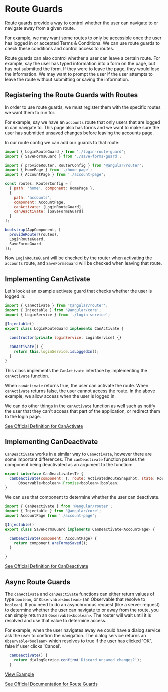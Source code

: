 # Route Guards #

Route guards provide a way to control whether the user can navigate to or navigate away from a given route.

For example, we may want some routes to only be accessible once the user has logged in or accepted Terms & Conditions. We can use route guards to check these conditions and control access to routes.

Route guards can also control whether a user can leave a certain route. For example, say the user has typed information into a form on the page, but has not submitted the form. If they were to leave the page, they would lose the information. We may want to prompt the user if the user attempts to leave the route without submitting or saving the information.

## Registering the Route Guards with Routes ##

In order to use route guards, we must register them with the specific routes we want them to run for.

For example, say we have an `accounts` route that only users that are logged in can navigate to. This page also has forms and we want to make sure the user has submitted unsaved changes before leaving the accounts page.

In our route config we can add our guards to that route:

```javascript
import { LoginRouteGuard } from './login-route-guard';
import { SaveFormsGuard } from './save-forms-guard';

import { provideRouter, RouterConfig } from '@angular/router';
import { HomePage } from './home-page';
import { AccountPage } from './account-page';

const routes: RouterConfig = [
  { path: 'home', component: HomePage },
  {
    path: 'accounts',
    component: AccountPage,
    canActivate: [LoginRouteGuard],
    canDeactivate: [SaveFormsGuard]
  }
];

bootstrap(AppComponent, [
  provideRouter(routes),
  LoginRouteGuard,
  SaveFormsGuard
]);
```

Now `LoginRouteGuard` will be checked by the router when activating the `accounts` route, and `SaveFormsGuard` will be checked when leaving that route.

## Implementing CanActivate ##

Let's look at an example activate guard that checks whether the user is logged in:

```javascript
import { CanActivate } from '@angular/router';
import { Injectable } from '@angular/core';
import { LoginService } from './login-service';

@Injectable()
export class LoginRouteGuard implements CanActivate {

  constructor(private loginService: LoginService) {}

  canActivate() {
    return this.loginService.isLoggedIn();
  }
}
```

This class implements the `CanActivate` interface by implementing the `canActivate` function.

When `canActivate` returns true, the user can activate the route. When `canActivate` returns false, the user cannot access the route. In the above example, we allow access when the user is logged in.

We can do other things in the `canActivate` function as well such as notify the user that they can't access that part of the application, or redirect them to the login page.

[See Official Definition for CanActivate](https://angular.io/docs/ts/latest/api/router/index/CanActivate-interface.html)

## Implementing CanDeactivate ##

`CanDeactivate` works in a similar way to `CanActivate`, however there are some important differences. The `canDeactivate` function passes the component being deactivated as an argument to the function:

```javascript
export interface CanDeactivate<T> {
  canDeactivate(component: T, route: ActivatedRouteSnapshot, state: RouterStateSnapshot):
      Observable<boolean>|Promise<boolean>|boolean;
}
```

We can use that component to determine whether the user can deactivate.

```javascript
import { CanDeactivate } from '@angular/router';
import { Injectable } from '@angular/core';
import AccountPage from './account-page';

@Injectable()
export class SaveFormsGuard implements CanDeactivate<AccountPage> {

  canDeactivate(component: AccountPage) {
    return component.areFormsSaved();
  }

}
```

[See Official Definition for CanDeactivate](https://angular.io/docs/ts/latest/api/router/index/CanDeactivate-interface.html)

## Async Route Guards ##

The `canActivate` and `canDeactivate` functions can either return values of type `boolean`, or `Observable<boolean>` (an Observable that resolve to `boolean`). If you need to do an asynchronous request (like a server request) to determine whether the user can navigate to or away from the route, you can simply return an `Observable<boolean>`. The router will wait until it is resolved and use that value to determine access.

For example, when the user navigates away we could have a dialog service ask the user to confirm the navigation. The dialog service returns an `Observable<boolean>` which resolves to true if the user has clicked 'OK', false if user clicks 'Cancel'.

```javascript
  canDeactivate() {
    return dialogService.confirm('Discard unsaved changes?');
  }
```


[View Example](http://plnkr.co/edit/Y5i1bE6ENkrMxWQg7Y1z?p=preview)

[See Official Documentation for Route Guards](https://angular.io/docs/ts/latest/guide/router.html#!#guards)